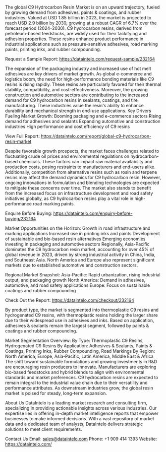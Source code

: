 The global C9 Hydrocarbon Resin Market is on an upward trajectory, fueled by growing demand from adhesives, paints & coatings, and rubber industries. Valued at USD 1.85 billion in 2023, the market is projected to reach USD 2.9 billion by 2030, growing at a robust CAGR of 6.7% over the forecast period (2024–2030).
C9 hydrocarbon resins, derived from petroleum-based feedstocks, are widely used for their tackifying and adhesion properties. These resins enhance product performance in industrial applications such as pressure-sensitive adhesives, road marking paints, printing inks, and rubber compounding.

Request a Sample Report: https://dataintelo.com/request-sample/232164

The expansion of the packaging industry and increased use of hot melt adhesives are key drivers of market growth. As global e-commerce and logistics boom, the need for high-performance bonding materials like C9 resins is rising rapidly. These resins are particularly favored for their thermal stability, compatibility, and cost-effectiveness.
Moreover, the growing construction and automotive sectors are contributing to the increased demand for C9 hydrocarbon resins in sealants, coatings, and tire manufacturing. These industries value the resin's ability to enhance durability and mechanical strength in end-use applications.
Key Drivers Fueling Market Growth:
Booming packaging and e-commerce sectors
Rising demand for adhesives and sealants
Expanding automotive and construction industries
High performance and cost efficiency of C9 resins

View Full Report: https://dataintelo.com/report/global-c9-hydrocarbon-resin-market

Despite favorable growth prospects, the market faces challenges related to fluctuating crude oil prices and environmental regulations on hydrocarbon-based chemicals. These factors can impact raw material availability and production costs, posing restraints to manufacturers and end-users alike.
Additionally, competition from alternative resins such as rosin and terpene resins may affect the demand dynamics for C9 hydrocarbon resin. However, ongoing innovations in formulation and blending technologies are expected to mitigate these concerns over time.
The market also stands to benefit from the increased focus on infrastructure development and road safety initiatives globally, as C9 hydrocarbon resins play a vital role in high-performance road marking paints.

Enquire Before Buying: https://dataintelo.com/enquiry-before-buying/232164

Market Opportunities on the Horizon:
Growth in road infrastructure and marking applications
Increased use in printing inks and paints
Development of sustainable and bio-based resin alternatives
Emerging economies investing in packaging and automotive sectors
Regionally, Asia-Pacific dominates the C9 hydrocarbon resin market, accounting for over 45% of global revenue in 2023, driven by strong industrial activity in China, India, and Southeast Asia. North America and Europe also represent significant markets due to established automotive and construction sectors.

Regional Market Snapshot:
Asia-Pacific: Rapid urbanization, rising industrial output, and packaging growth
North America: Demand in adhesives, automotive, and road safety applications
Europe: Focus on sustainable coatings and rubber compounding

Check Out the Report: https://dataintelo.com/checkout/232164

By product type, the market is segmented into thermoplastic C9 resins and hydrogenated C9 resins, with thermoplastic resins holding the larger share due to their widespread use in adhesives and inks. Based on application, adhesives & sealants remain the largest segment, followed by paints & coatings and rubber compounding.

Market Segmentation Overview:
By Type: Thermoplastic C9 Resins, Hydrogenated C9 Resins
By Application: Adhesives & Sealants, Paints & Coatings, Printing Inks, Rubber Compounding, Road Markings
By Region: North America, Europe, Asia-Pacific, Latin America, Middle East & Africa
The shift toward sustainable formulations and growing investments in R&D are encouraging resin producers to innovate. Manufacturers are exploring bio-based feedstocks and hybrid blends to align with environmental standards and market preferences.
C9 hydrocarbon resins are expected to remain integral to the industrial value chain due to their versatility and performance attributes. As downstream industries grow, the global resin market is poised for steady, long-term expansion.

About Us
DataIntelo is a leading market research and consulting firm, specializing in providing actionable insights across various industries. Our expertise lies in offering in-depth market intelligence reports that empower businesses to make informed decisions. With a vast repository of market data and a dedicated team of analysts, DataIntelo delivers strategic solutions to meet client requirements.

Contact Us
Email: sales@dataintelo.com
Phone: +1 909 414 1393
Website: https://dataintelo.com/

